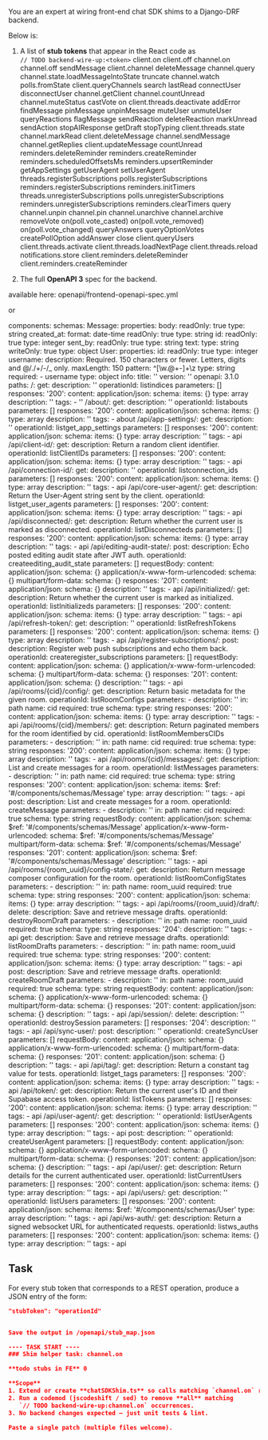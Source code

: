 You are an expert at wiring front-end chat SDK shims to a Django-DRF backend.

Below is:
1. A list of **stub tokens** that appear in the React code as  
   `// TODO backend-wire-up:<token>`
client.on
client.off
channel.on
channel.off
sendMessage
client.channel
deleteMessage
channel.query
channel.state.loadMessageIntoState
truncate
channel.watch
polls.fromState
client.queryChannels
search
lastRead
connectUser
disconnectUser
channel.getClient
channel.countUnread
channel.muteStatus
castVote
on
client.threads.deactivate
addError
findMessage
pinMessage
unpinMessage
muteUser
unmuteUser
queryReactions
flagMessage
sendReaction
deleteReaction
markUnread
sendAction
stopAIResponse
getDraft
stopTyping
client.threads.state
channel.markRead
client.deleteMessage
channel.sendMessage
channel.getReplies
client.updateMessage
countUnread
reminders.deleteReminder
reminders.createReminder
reminders.scheduledOffsetsMs
reminders.upsertReminder
getAppSettings
getUserAgent
setUserAgent
threads.registerSubscriptions
polls.registerSubscriptions
reminders.registerSubscriptions
reminders.initTimers
threads.unregisterSubscriptions
polls.unregisterSubscriptions
reminders.unregisterSubscriptions
reminders.clearTimers
query
channel.unpin
channel.pin
channel.unarchive
channel.archive
removeVote
on(poll.vote_casted)
on(poll.vote_removed)
on(poll.vote_changed)
queryAnswers
queryOptionVotes
createPollOption
addAnswer
close
client.queryUsers
client.threads.activate
client.threads.loadNextPage
client.threads.reload
notifications.store
client.reminders.deleteReminder
client.reminders.createReminder


2. The full **OpenAPI 3** spec for the backend.

available here: openapi/frontend-openapi-spec.yml

or 

components:
  schemas:
    Message:
      properties:
        body:
          readOnly: true
          type: string
        created_at:
          format: date-time
          readOnly: true
          type: string
        id:
          readOnly: true
          type: integer
        sent_by:
          readOnly: true
          type: string
        text:
          type: string
          writeOnly: true
      type: object
    User:
      properties:
        id:
          readOnly: true
          type: integer
        username:
          description: Required. 150 characters or fewer. Letters, digits and @/./+/-/_
            only.
          maxLength: 150
          pattern: ^[\w.@+-]+\z
          type: string
      required:
      - username
      type: object
info:
  title: ''
  version: ''
openapi: 3.1.0
paths:
  /:
    get:
      description: ''
      operationId: listindices
      parameters: []
      responses:
        '200':
          content:
            application/json:
              schema:
                items: {}
                type: array
          description: ''
      tags:
      - ''
  /about/:
    get:
      description: ''
      operationId: listabouts
      parameters: []
      responses:
        '200':
          content:
            application/json:
              schema:
                items: {}
                type: array
          description: ''
      tags:
      - about
  /api/app-settings/:
    get:
      description: ''
      operationId: listget_app_settings
      parameters: []
      responses:
        '200':
          content:
            application/json:
              schema:
                items: {}
                type: array
          description: ''
      tags:
      - api
  /api/client-id/:
    get:
      description: Return a random client identifier.
      operationId: listClientIDs
      parameters: []
      responses:
        '200':
          content:
            application/json:
              schema:
                items: {}
                type: array
          description: ''
      tags:
      - api
  /api/connection-id/:
    get:
      description: ''
      operationId: listconnection_ids
      parameters: []
      responses:
        '200':
          content:
            application/json:
              schema:
                items: {}
                type: array
          description: ''
      tags:
      - api
  /api/core-user-agent/:
    get:
      description: Return the User-Agent string sent by the client.
      operationId: listget_user_agents
      parameters: []
      responses:
        '200':
          content:
            application/json:
              schema:
                items: {}
                type: array
          description: ''
      tags:
      - api
  /api/disconnected/:
    get:
      description: Return whether the current user is marked as disconnected.
      operationId: listDisconnecteds
      parameters: []
      responses:
        '200':
          content:
            application/json:
              schema:
                items: {}
                type: array
          description: ''
      tags:
      - api
  /api/editing-audit-state/:
    post:
      description: Echo posted editing audit state after JWT auth.
      operationId: createediting_audit_state
      parameters: []
      requestBody:
        content:
          application/json:
            schema: {}
          application/x-www-form-urlencoded:
            schema: {}
          multipart/form-data:
            schema: {}
      responses:
        '201':
          content:
            application/json:
              schema: {}
          description: ''
      tags:
      - api
  /api/initialized/:
    get:
      description: Return whether the current user is marked as initialized.
      operationId: listInitializeds
      parameters: []
      responses:
        '200':
          content:
            application/json:
              schema:
                items: {}
                type: array
          description: ''
      tags:
      - api
  /api/refresh-token/:
    get:
      description: ''
      operationId: listRefreshTokens
      parameters: []
      responses:
        '200':
          content:
            application/json:
              schema:
                items: {}
                type: array
          description: ''
      tags:
      - api
  /api/register-subscriptions/:
    post:
      description: Register web push subscriptions and echo them back.
      operationId: createregister_subscriptions
      parameters: []
      requestBody:
        content:
          application/json:
            schema: {}
          application/x-www-form-urlencoded:
            schema: {}
          multipart/form-data:
            schema: {}
      responses:
        '201':
          content:
            application/json:
              schema: {}
          description: ''
      tags:
      - api
  /api/rooms/{cid}/config/:
    get:
      description: Return basic metadata for the given room.
      operationId: listRoomConfigs
      parameters:
      - description: ''
        in: path
        name: cid
        required: true
        schema:
          type: string
      responses:
        '200':
          content:
            application/json:
              schema:
                items: {}
                type: array
          description: ''
      tags:
      - api
  /api/rooms/{cid}/members/:
    get:
      description: Return paginated members for the room identified by cid.
      operationId: listRoomMembersCIDs
      parameters:
      - description: ''
        in: path
        name: cid
        required: true
        schema:
          type: string
      responses:
        '200':
          content:
            application/json:
              schema:
                items: {}
                type: array
          description: ''
      tags:
      - api
  /api/rooms/{cid}/messages/:
    get:
      description: List and create messages for a room.
      operationId: listMessages
      parameters:
      - description: ''
        in: path
        name: cid
        required: true
        schema:
          type: string
      responses:
        '200':
          content:
            application/json:
              schema:
                items:
                  $ref: '#/components/schemas/Message'
                type: array
          description: ''
      tags:
      - api
    post:
      description: List and create messages for a room.
      operationId: createMessage
      parameters:
      - description: ''
        in: path
        name: cid
        required: true
        schema:
          type: string
      requestBody:
        content:
          application/json:
            schema:
              $ref: '#/components/schemas/Message'
          application/x-www-form-urlencoded:
            schema:
              $ref: '#/components/schemas/Message'
          multipart/form-data:
            schema:
              $ref: '#/components/schemas/Message'
      responses:
        '201':
          content:
            application/json:
              schema:
                $ref: '#/components/schemas/Message'
          description: ''
      tags:
      - api
  /api/rooms/{room_uuid}/config-state/:
    get:
      description: Return message composer configuration for the room.
      operationId: listRoomConfigStates
      parameters:
      - description: ''
        in: path
        name: room_uuid
        required: true
        schema:
          type: string
      responses:
        '200':
          content:
            application/json:
              schema:
                items: {}
                type: array
          description: ''
      tags:
      - api
  /api/rooms/{room_uuid}/draft/:
    delete:
      description: Save and retrieve message drafts.
      operationId: destroyRoomDraft
      parameters:
      - description: ''
        in: path
        name: room_uuid
        required: true
        schema:
          type: string
      responses:
        '204':
          description: ''
      tags:
      - api
    get:
      description: Save and retrieve message drafts.
      operationId: listRoomDrafts
      parameters:
      - description: ''
        in: path
        name: room_uuid
        required: true
        schema:
          type: string
      responses:
        '200':
          content:
            application/json:
              schema:
                items: {}
                type: array
          description: ''
      tags:
      - api
    post:
      description: Save and retrieve message drafts.
      operationId: createRoomDraft
      parameters:
      - description: ''
        in: path
        name: room_uuid
        required: true
        schema:
          type: string
      requestBody:
        content:
          application/json:
            schema: {}
          application/x-www-form-urlencoded:
            schema: {}
          multipart/form-data:
            schema: {}
      responses:
        '201':
          content:
            application/json:
              schema: {}
          description: ''
      tags:
      - api
  /api/session/:
    delete:
      description: ''
      operationId: destroySession
      parameters: []
      responses:
        '204':
          description: ''
      tags:
      - api
  /api/sync-user/:
    post:
      description: ''
      operationId: createSyncUser
      parameters: []
      requestBody:
        content:
          application/json:
            schema: {}
          application/x-www-form-urlencoded:
            schema: {}
          multipart/form-data:
            schema: {}
      responses:
        '201':
          content:
            application/json:
              schema: {}
          description: ''
      tags:
      - api
  /api/tag/:
    get:
      description: Return a constant tag value for tests.
      operationId: listget_tags
      parameters: []
      responses:
        '200':
          content:
            application/json:
              schema:
                items: {}
                type: array
          description: ''
      tags:
      - api
  /api/token/:
    get:
      description: Return the current user's ID and their Supabase access token.
      operationId: listTokens
      parameters: []
      responses:
        '200':
          content:
            application/json:
              schema:
                items: {}
                type: array
          description: ''
      tags:
      - api
  /api/user-agent/:
    get:
      description: ''
      operationId: listUserAgents
      parameters: []
      responses:
        '200':
          content:
            application/json:
              schema:
                items: {}
                type: array
          description: ''
      tags:
      - api
    post:
      description: ''
      operationId: createUserAgent
      parameters: []
      requestBody:
        content:
          application/json:
            schema: {}
          application/x-www-form-urlencoded:
            schema: {}
          multipart/form-data:
            schema: {}
      responses:
        '201':
          content:
            application/json:
              schema: {}
          description: ''
      tags:
      - api
  /api/user/:
    get:
      description: Return details for the current authenticated user.
      operationId: listCurrentUsers
      parameters: []
      responses:
        '200':
          content:
            application/json:
              schema:
                items: {}
                type: array
          description: ''
      tags:
      - api
  /api/users/:
    get:
      description: ''
      operationId: listUsers
      parameters: []
      responses:
        '200':
          content:
            application/json:
              schema:
                items:
                  $ref: '#/components/schemas/User'
                type: array
          description: ''
      tags:
      - api
  /api/ws-auth/:
    get:
      description: Return a signed websocket URL for authenticated requests.
      operationId: listws_auths
      parameters: []
      responses:
        '200':
          content:
            application/json:
              schema:
                items: {}
                type: array
          description: ''
      tags:
      - api



## Task
For every stub token that corresponds to a REST operation, produce a JSON
entry of the form:

```json
"stubToken": "operationId"


Save the output in /openapi/stub_map.json

---- TASK START ----
### Shim helper task: channel.on

**todo stubs in FE** 0

**Scope**
1. Extend or create **chatSDKShim.ts** so calls matching `channel.on` resolve.
2. Run a codemod (jscodeshift / sed) to remove **all** matching
   `// TODO backend-wire-up:channel.on` occurrences.
3. No backend changes expected – just unit tests & lint.

Paste a single patch (multiple files welcome).
